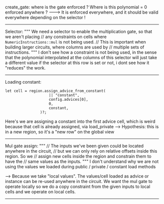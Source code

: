 create_gate: where is the gate enforced ? Where is this polynomial = 0 enforced
anywhere ? 
---> It is enforced everywhere, and it should be valid everywhere depending on
the selector !

------------------------------------------------------------------------------------
Selector:
"""
We need a selector to enable the multiplication gate, so that we aren't placing
    // any constraints on cells where `NumericInstructions::mul` is not being used.
    // This is important when building larger circuits, where columns are used by
    // multiple sets of instructions.
"""
I don't see how a constraint is not being used, in the sense that the polynomial
interpolated at the columns of this selector will just take a different value if
the selector at this row is set or not, i dont see how it "reduces" the work.

------------------------------------------------------------------------------------

Loading constant: 
```
let cell = region.assign_advice_from_constant(
                    || "constant",
                    config.advices[0],
                    0,
                    constant,
                )?;
```
Here's we are assigning a constant into the first advice cell, which is weird
because that cell is already assigned, via load_private 
--> Hypothesis: this is in a new region, so it's a "new row" on the global view

------------------------------------------------------------------------------------

Mul gate assign:
"""
// The inputs we've been given could be located anywhere in the circuit, // but
we can only rely on relative offsets inside this region. So we // assign new
cells inside the region and constrain them to have the // same values as the
inputs.
"""
I don't understand why we are not using the values we loaded during public /
private / constant load methods

--> Because we take "local values". The values/cell loaded as advice or instance
can be re-used anywhere in the circuit. We want the mul gate to operate locally
so we do a copy constraint from the given inputs to local cells and we operate
on local cells.


----------------------------------------------------------------------------------
